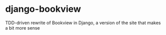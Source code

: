 # django-bookview
TDD-driven rewrite of Bookview in Django, a version of the site that makes a bit more sense
